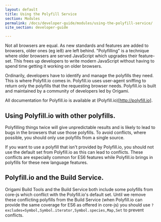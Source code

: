 ```yaml
---
layout: default
title: Using the Polyfill Service
section: Modules
permalink: /docs/developer-guide/modules/using-the-polyfill-service/
site_section: developer-guide

---
```


Not all browsers are equal. As new standards and features are added to browsers, older ones (eg ie8) are left behind. "Polyfilling" is a technique where older browsers are served JavaScript which upgrades their feature-set. This frees up developers to write modern JavaScript without having to spend time getting it working on older browsers.

Ordinarily, developers have to identify and manage the polyfills they need. This is where Polyfill.io comes in. Polyfill.io uses user-agent sniffing to return only the polyfills that the requesting browser needs. Polyfill.io is built and maintained by a community of developers led by Origami.

All documentation for Polyfill.io is available at (Polyfill.io)[http://polyfill.io].


## Using Polyfill.io with other polyfills.
Polyfilling things twice will give unpredictable results and is likely to lead to bugs in the browsers that use those polyfills. To avoid conflicts, where possible, you should only use polyfills from a single source.

If you want to use a polyfill that isn't provided by Polyfill.io, you should not use the default set from Polyfill.io as this can lead to conflicts. These conflicts are especially common for ES6 features while Polyfill.io brings in polyfills for these new language features.


## Polyfill.io and the Build Service.
Origami Build Tools and the Build Service both include some polyfills from core-js which conflict with the Polyfill.io's default set. Until we remove these conflicting polyfills from the Build Service (when Polyfill.io can provide the same coverage for ES6 as offered in core-js) you should use `?excludes=Symbol,Symbol.iterator,Symbol.species,Map,Set` to prevent conflicts.
